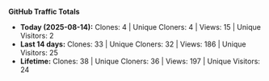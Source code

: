 
**GitHub Traffic Totals**

- **Today (2025-08-14):** Clones: 4 | Unique Cloners: 4 | Views: 15 | Unique Visitors: 2
- **Last 14 days:** Clones: 33 | Unique Cloners: 32 | Views: 186 | Unique Visitors: 25
- **Lifetime:** Clones: 38 | Unique Cloners: 36 | Views: 197 | Unique Visitors: 24
